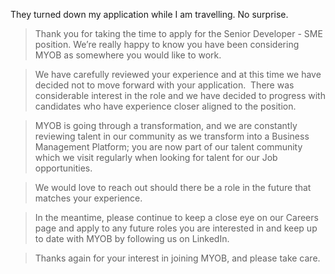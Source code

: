 They turned down my application while I am travelling. No surprise.

> Thank you for taking the time to apply for the Senior Developer - SME position. We’re really happy to know you have been considering MYOB as somewhere you would like to work.

> We have carefully reviewed your experience and at this time we have decided not to move forward with your application.  There was considerable interest in the role and we have decided to progress with candidates who have experience closer aligned to the position.

> MYOB is going through a transformation, and we are constantly reviewing talent in our community as we transform into a Business Management Platform; you are now part of our talent community which we visit regularly when looking for talent for our Job opportunities.

> We would love to reach out should there be a role in the future that matches your experience.

> In the meantime, please continue to keep a close eye on our Careers page and apply to any future roles you are interested in and keep up to date with MYOB by following us on LinkedIn.

> Thanks again for your interest in joining MYOB, and please take care.